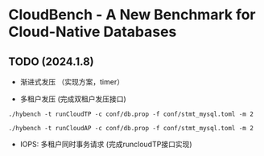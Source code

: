 # CloudBench - A New Benchmark for Cloud-Native Databases 

## TODO (2024.1.8)

* 渐进式发压 （实现方案，timer）
  
* 多租户发压 (完成双租户发压接口)
```
./hybench -t runCloudTP -c conf/db.prop -f conf/stmt_mysql.toml -m 2

./hybench -t runCloudAP -c conf/db.prop -f conf/stmt_mysql.toml -m 2
```
* IOPS: 多租户同时事务请求 (完成runcloudTP接口实现)

